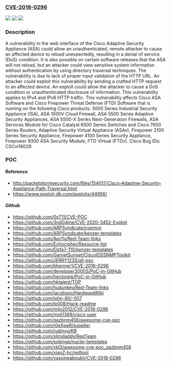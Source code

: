 ### [CVE-2018-0296](https://cve.mitre.org/cgi-bin/cvename.cgi?name=CVE-2018-0296)
![](https://img.shields.io/static/v1?label=Product&message=Cisco%20Adaptive%20Security%20Appliance%20unknown&color=blue)
![](https://img.shields.io/static/v1?label=Version&message=n%2Fa&color=blue)
![](https://img.shields.io/static/v1?label=Vulnerability&message=CWE-20&color=brighgreen)

### Description

A vulnerability in the web interface of the Cisco Adaptive Security Appliance (ASA) could allow an unauthenticated, remote attacker to cause an affected device to reload unexpectedly, resulting in a denial of service (DoS) condition. It is also possible on certain software releases that the ASA will not reload, but an attacker could view sensitive system information without authentication by using directory traversal techniques. The vulnerability is due to lack of proper input validation of the HTTP URL. An attacker could exploit this vulnerability by sending a crafted HTTP request to an affected device. An exploit could allow the attacker to cause a DoS condition or unauthenticated disclosure of information. This vulnerability applies to IPv4 and IPv6 HTTP traffic. This vulnerability affects Cisco ASA Software and Cisco Firepower Threat Defense (FTD) Software that is running on the following Cisco products: 3000 Series Industrial Security Appliance (ISA), ASA 1000V Cloud Firewall, ASA 5500 Series Adaptive Security Appliances, ASA 5500-X Series Next-Generation Firewalls, ASA Services Module for Cisco Catalyst 6500 Series Switches and Cisco 7600 Series Routers, Adaptive Security Virtual Appliance (ASAv), Firepower 2100 Series Security Appliance, Firepower 4100 Series Security Appliance, Firepower 9300 ASA Security Module, FTD Virtual (FTDv). Cisco Bug IDs: CSCvi16029.

### POC

#### Reference
- http://packetstormsecurity.com/files/154017/Cisco-Adaptive-Security-Appliance-Path-Traversal.html
- https://www.exploit-db.com/exploits/44956/

#### Github
- https://github.com/0xT11/CVE-POC
- https://github.com/3ndG4me/CVE-2020-3452-Exploit
- https://github.com/ARPSyndicate/cvemon
- https://github.com/ARPSyndicate/kenzer-templates
- https://github.com/Apri1y/Red-Team-links
- https://github.com/Echocipher/Resource-list
- https://github.com/Elsfa7-110/kenzer-templates
- https://github.com/GarnetSunset/CiscoIOSSNMPToolkit
- https://github.com/JERRY123S/all-poc
- https://github.com/bhenner1/CVE-2018-0296
- https://github.com/developer3000S/PoC-in-GitHub
- https://github.com/hectorgie/PoC-in-GitHub
- https://github.com/hktalent/TOP
- https://github.com/hudunkey/Red-Team-links
- https://github.com/jacobsoo/HardwareWiki
- https://github.com/john-80/-007
- https://github.com/lp008/Hack-readme
- https://github.com/milo2012/CVE-2018-0296
- https://github.com/moli1369/cisco-user
- https://github.com/qazbnm456/awesome-cve-poc
- https://github.com/r0eXpeR/supplier
- https://github.com/rudinyu/KB
- https://github.com/slimdaddy/RedTeam
- https://github.com/sobinge/nuclei-templates
- https://github.com/xbl3/awesome-cve-poc_qazbnm456
- https://github.com/xiaoZ-hc/redtool
- https://github.com/yassineaboukir/CVE-2018-0296


